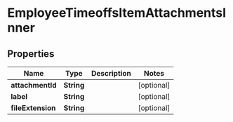 

# EmployeeTimeoffsItemAttachmentsInner


## Properties

| Name | Type | Description | Notes |
|------------ | ------------- | ------------- | -------------|
|**attachmentId** | **String** |  |  [optional] |
|**label** | **String** |  |  [optional] |
|**fileExtension** | **String** |  |  [optional] |



